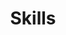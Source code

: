 ---
layout: grid
title: Skills
show_collection: skills
description: >
  Découvrez mes 6 champs de compétence dans la conception/réalisation de projets print, web et digitaux. (Créations ou refontes de logos, affiches, sites web, illustrations ou d’autres supports visuels personnels/professionnels).

no_groups: true
---